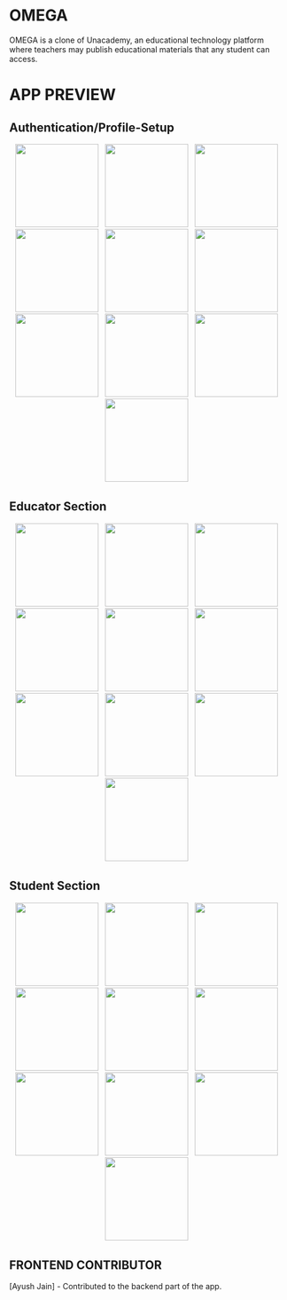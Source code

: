 # OMEGA 

OMEGA is a clone of Unacademy, an educational technology platform where teachers may publish educational materials that any student can access.

<!-- ## FEATURES

- Email (SMTP) for Signup/Signin.
- JWT Authentication with complete integration of Refresh and Access tokens.
- Buy, Sell, Transaction History.
- Dynamic Profit/Loss Calculator.
- Celery and Celerybeat for background tasking (Sending Emails, SMS, Updating Coins information and NEWS in database).
- Deployment on Azure Virtual Machine (Ubuntu 20.04).
 -->
# APP PREVIEW
## Authentication/Profile-Setup 
<p align="center">
  <img src="https://github.com/Jain-Ayush-11/Omega/assets/76158814/5c0df865-c109-4376-b386-81463c0f835a" width="150">&nbsp;&nbsp;
  <img src="https://github.com/Jain-Ayush-11/Omega/assets/76158814/076ee378-b1fa-4b12-8c31-d3a2d2e84df7" width="150">&nbsp;&nbsp;
  <img src="https://github.com/Jain-Ayush-11/Omega/assets/76158814/58ffa08c-5d6c-44e7-9a37-9f97ca5cbd56" width="150">&nbsp;&nbsp;
  <img src="https://github.com/Jain-Ayush-11/Omega/assets/76158814/25190d2a-31b3-4781-8e48-09253a876ca8" width="150">&nbsp;&nbsp;
  <img src="https://github.com/Jain-Ayush-11/Omega/assets/76158814/f8ca378a-50f6-45fa-80c9-1974a6ad0b1e" width="150">&nbsp;&nbsp;
  <img src="https://github.com/Jain-Ayush-11/Omega/assets/76158814/3f11f6b3-48d0-4032-be63-e0d887079b44" width="150">&nbsp;&nbsp;
  <img src="https://github.com/Jain-Ayush-11/Omega/assets/76158814/9a4fb518-bb55-42c8-a153-464caa26b056" width="150">&nbsp;&nbsp;
  <img src="https://github.com/Jain-Ayush-11/Omega/assets/76158814/32c51911-99dd-4274-91ba-3da146c665dc" width="150">&nbsp;&nbsp;
  <img src="https://github.com/Jain-Ayush-11/Omega/assets/76158814/a7addf71-c5a3-4e9e-be8d-c158531974be" width="150">&nbsp;&nbsp;
  <img src="https://github.com/Jain-Ayush-11/Omega/assets/76158814/a0831a73-f67f-4829-8e64-f0e0b9ca1dee" width="150">&nbsp;&nbsp;
</p>

## Educator Section
<p align="center">
  <img src="https://github.com/Jain-Ayush-11/Omega/assets/76158814/b1937bd8-ad0f-47a0-b16a-a61b8d38fb83" width="150">&nbsp;&nbsp;
  <img src="https://github.com/Jain-Ayush-11/Omega/assets/76158814/38bb50ac-4d3c-42ca-8518-be3dd6923ae7" width="150">&nbsp;&nbsp;
  <img src="https://github.com/Jain-Ayush-11/Omega/assets/76158814/75b95bae-bcaa-46b8-bfc3-2ff0939a23dd" width="150">&nbsp;&nbsp;
  <img src="https://github.com/Jain-Ayush-11/Omega/assets/76158814/8c6bd23f-cd1b-4b58-b5ed-6899b7a6cb3f" width="150">&nbsp;&nbsp;
  <img src="https://github.com/Jain-Ayush-11/Omega/assets/76158814/27548d24-a9a0-4c92-9ce6-0fe7b27e4b04" width="150">&nbsp;&nbsp;
  <img src="https://github.com/Jain-Ayush-11/Omega/assets/76158814/7633c3ba-efc2-4ab1-b92f-65b357d53987" width="150">&nbsp;&nbsp;
  <img src="https://github.com/Jain-Ayush-11/Omega/assets/76158814/63980d9e-4997-41d6-a9a3-76e3ea65ad41" width="150">&nbsp;&nbsp;
  <img src="https://github.com/Jain-Ayush-11/Omega/assets/76158814/d70ff7ac-c28c-4b10-8182-ddb40425e7e6" width="150">&nbsp;&nbsp;
  <img src="https://github.com/Jain-Ayush-11/Omega/assets/76158814/50af3b42-8fd3-4fde-81f7-0cafac40c0ca" width="150">&nbsp;&nbsp;
  <img src="https://github.com/Jain-Ayush-11/Omega/assets/76158814/78fbd3a7-bf93-48e8-8fb9-bf2f3c0a6f9c" width="150">&nbsp;&nbsp;
</p>

## Student Section
<p align="center">
  <img src="https://github.com/Jain-Ayush-11/Omega/assets/76158814/d9092c4a-ddbf-437e-9571-a8ea8be4f1b7" width="150">&nbsp;&nbsp;
  <img src="https://github.com/Jain-Ayush-11/Omega/assets/76158814/c52f12fc-9a88-4a58-adfd-a92852d5db81" width="150">&nbsp;&nbsp;
  <img src="https://github.com/Jain-Ayush-11/Omega/assets/76158814/be5606fe-b2cb-4e03-9372-75c865ec7fc8" width="150">&nbsp;&nbsp;
  <img src="https://github.com/Jain-Ayush-11/Omega/assets/76158814/cecfdce1-65ee-43f6-b5d8-17028f89427a" width="150">&nbsp;&nbsp;
  <img src="https://github.com/Jain-Ayush-11/Omega/assets/76158814/98ef967d-e6ce-4fa1-98cf-ee9cb21e47e3" width="150">&nbsp;&nbsp;
  <img src="https://github.com/Jain-Ayush-11/Omega/assets/76158814/45efd19d-e564-44e2-834b-d54c56a06b54" width="150">&nbsp;&nbsp;
  <img src="https://github.com/Jain-Ayush-11/Omega/assets/76158814/964dca9d-a0a4-45a2-8de6-6aac01464893" width="150">&nbsp;&nbsp;
  <img src="https://github.com/Jain-Ayush-11/Omega/assets/76158814/fdce6d2b-ecea-4b2c-9a6f-461f83c37774" width="150">&nbsp;&nbsp;
  <img src="https://github.com/Jain-Ayush-11/Omega/assets/76158814/82e9ea21-2a05-4ab2-8732-80f86e578ee9" width="150">&nbsp;&nbsp;
  <img src="https://github.com/Jain-Ayush-11/Omega/assets/76158814/1b972f73-29ae-4e04-ae1e-e3a20a5d5bc2" width="150">&nbsp;&nbsp;
</p>

<!-- ## RUNNING THE SERVER


1. Clone the repository:

```CMD
git clone https://github.com/anshumannandan/cryptBEE
```
To run the server, you need to have Python installed on your machine. If you don't have it installed, you can follow the instructions [here](https://www.geeksforgeeks.org/download-and-install-python-3-latest-version/) to install it.

2. Install & Create a virtual environment:

```CMD
pip install virtualenv
virtualenv venv
```
3. Activate the virtual environment:
```CMD
venv/scripts/activate
```

4. Navigate to the project directory: 

```CMD
cd cryptBEE
```

5. Install the dependencies: 

```CMD
pip install -r requirements.txt
```

6. Setup .env file in cryptBEE/cryptBEE and navigate back to base directory cryptBEE/:
```
SECRET_KEY=
DEBUG=

DATABASE_NAME=
DATABASE_USER=
DATABASE_PASSWORD=
DATABASE_HOST=
DATABASE_PORT=

TWILIO_ACCOUNT_SID=
TWILIO_AUTH_TOKEN=
TWILIO_DEFAULT_CALLERID=

EMAIL_HOST_USER=
EMAIL_HOST_PASSWORD=

CRYPTOCOMPARE_API_KEY=
```

7. Create a PostgreSQL database and connect it by entering credentials in .env file, once connected run the migrate command:
```CMD
python manage.py migrate
```

8. You can create a superuser executing the following commands:
```CMD
python manage.py createsuperuer
```
A prompt will appear asking for email followed by password. 

9. Run the backend server on localhost:

```CMD
python manage.py runserver
```

You can access the endpoints from your web browser following this url:
```url
http://127.0.0.1:8000
```

To access the django admin panel follow this link and login through superuser credentials:
```url
http://127.0.0.1:8000/admin/
```

10. Run websocket server on localhost (On a separate terminal with activated virtual environment):

```CMD
python websocket.py
```

You can connect to websocket from your shell using this command:
```CMD
python -m websockets ws://localhost:8001/
```

12. To run the celery worker, you need to have Redis installed on your machine. If you don't have it installed, you can download and install it from [here](https://github.com/tporadowski/redis/releases).

12. Run celery worker (On a separate terminal with activated virtual environment):

```CMD
celery -A cryptBEE.celery worker --pool=solo -l info
```

13. Run celerybeat (On a separate terminal with activated virtual environment):

```CMD
celery -A cryptBEE beat -l info
```
 -->
## FRONTEND CONTRIBUTOR

[Ayush Jain] - Contributed to the backend part of the app.
